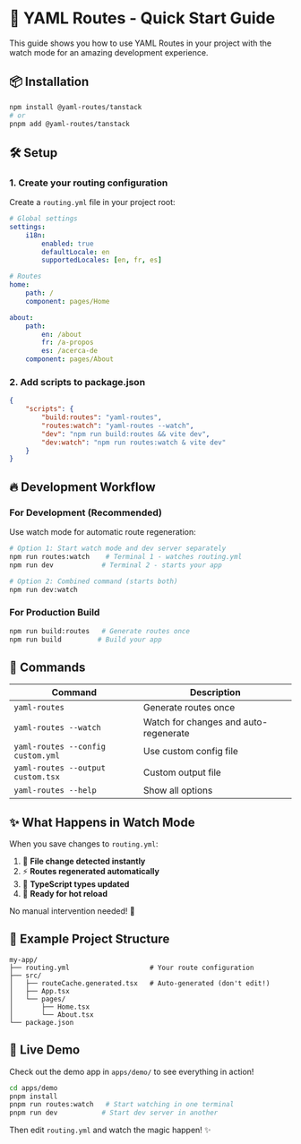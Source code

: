 # 🚀 YAML Routes - Quick Start Guide

This guide shows you how to use YAML Routes in your project with the watch mode for an amazing development experience.

## 📦 Installation

```bash
npm install @yaml-routes/tanstack
# or
pnpm add @yaml-routes/tanstack
```

## 🛠️ Setup

### 1. Create your routing configuration

Create a `routing.yml` file in your project root:

```yaml
# Global settings
settings:
    i18n:
        enabled: true
        defaultLocale: en
        supportedLocales: [en, fr, es]

# Routes
home:
    path: /
    component: pages/Home

about:
    path:
        en: /about
        fr: /a-propos
        es: /acerca-de
    component: pages/About
```

### 2. Add scripts to package.json

```json
{
    "scripts": {
        "build:routes": "yaml-routes",
        "routes:watch": "yaml-routes --watch",
        "dev": "npm run build:routes && vite dev",
        "dev:watch": "npm run routes:watch & vite dev"
    }
}
```

## 🔥 Development Workflow

### For Development (Recommended)

Use watch mode for automatic route regeneration:

```bash
# Option 1: Start watch mode and dev server separately
npm run routes:watch    # Terminal 1 - watches routing.yml
npm run dev            # Terminal 2 - starts your app

# Option 2: Combined command (starts both)
npm run dev:watch
```

### For Production Build

```bash
npm run build:routes   # Generate routes once
npm run build         # Build your app
```

## 🎯 Commands

| Command                           | Description                           |
| --------------------------------- | ------------------------------------- |
| `yaml-routes`                     | Generate routes once                  |
| `yaml-routes --watch`             | Watch for changes and auto-regenerate |
| `yaml-routes --config custom.yml` | Use custom config file                |
| `yaml-routes --output custom.tsx` | Custom output file                    |
| `yaml-routes --help`              | Show all options                      |

## ✨ What Happens in Watch Mode

When you save changes to `routing.yml`:

1. 👀 **File change detected instantly**
2. ⚡ **Routes regenerated automatically**
3. 🎯 **TypeScript types updated**
4. 🔄 **Ready for hot reload**

No manual intervention needed! 🚀

## 📁 Example Project Structure

```
my-app/
├── routing.yml                    # Your route configuration
├── src/
│   ├── routeCache.generated.tsx   # Auto-generated (don't edit!)
│   ├── App.tsx
│   └── pages/
│       ├── Home.tsx
│       └── About.tsx
└── package.json
```

## 🎨 Live Demo

Check out the demo app in `apps/demo/` to see everything in action!

```bash
cd apps/demo
pnpm install
pnpm run routes:watch   # Start watching in one terminal
pnpm run dev           # Start dev server in another
```

Then edit `routing.yml` and watch the magic happen! ✨
